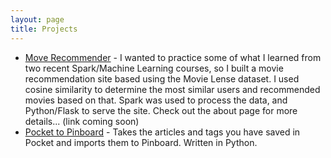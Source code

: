```yaml
---
layout: page
title: Projects
---
```

<ul class="frontpage-list descriptive">
  <li><a href="#">Move Recommender</a> - I wanted to practice some of what I learned from two recent Spark/Machine Learning courses, so I built a movie recommendation site based using the Movie Lense dataset. I used cosine similarity to determine the most similar users and recommended movies based on that. Spark was used to process the data, and Python/Flask to serve the site. Check out the about page for more details... (link coming soon)</li>
  <li><a href="https://github.com/camlinke/pocket-to-pinboard">Pocket to Pinboard</a> - Takes the articles and tags you have saved in Pocket and imports them to Pinboard. Written in Python.</li>
</ul>